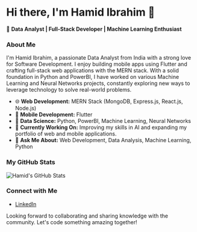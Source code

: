 # Hi there, I'm Hamid Ibrahim 👋

🚀 **Data Analyst | Full-Stack Developer | Machine Learning Enthusiast**

### About Me
I'm Hamid Ibrahim, a passionate Data Analyst from India with a strong love for Software Development. I enjoy building mobile apps using Flutter and crafting full-stack web applications with the MERN stack. With a solid foundation in Python and PowerBI, I have worked on various Machine Learning and Neural Networks projects, constantly exploring new ways to leverage technology to solve real-world problems.

- 🌐 **Web Development:** MERN Stack (MongoDB, Express.js, React.js, Node.js)
- 📱 **Mobile Development:** Flutter
- 🧠 **Data Science:** Python, PowerBI, Machine Learning, Neural Networks
- 🔭 **Currently Working On:** Improving my skills in AI and expanding my portfolio of web and mobile applications.
- 💬 **Ask Me About:** Web Development, Data Analysis, Machine Learning, Python

### My GitHub Stats
![Hamid's GitHub Stats](https://github-readme-stats.vercel.app/api?username=HamAraAym&show_icons=true&theme=radical)

### Connect with Me
- [LinkedIn](https://www.linkedin.com/in/hamaraaym/)

Looking forward to collaborating and sharing knowledge with the community. Let's code something amazing together!

